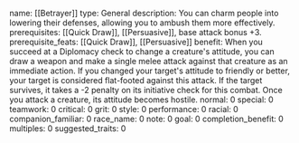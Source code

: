 name: [[Betrayer]]
type: General
description: You can charm people into lowering their defenses, allowing you to ambush them more effectively.
prerequisites: [[Quick Draw]], [[Persuasive]], base attack bonus +3.
prerequisite_feats: [[Quick Draw]], [[Persuasive]]
benefit: When you succeed at a Diplomacy check to change a creature's attitude, you can draw a weapon and make a single melee attack against that creature as an immediate action. If you changed your target's attitude to friendly or better, your target is considered flat-footed against this attack. If the target survives, it takes a -2 penalty on its initiative check for this combat. Once you attack a creature, its attitude becomes hostile.
normal: 0
special: 0
teamwork: 0
critical: 0
grit: 0
style: 0
performance: 0
racial: 0
companion_familiar: 0
race_name: 0
note: 0
goal: 0
completion_benefit: 0
multiples: 0
suggested_traits: 0
